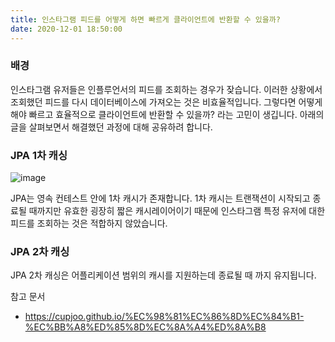 ```yaml
---
title: 인스타그램 피드를 어떻게 하면 빠르게 클라이언트에 반환할 수 있을까?
date: 2020-12-01 18:50:00 
---
```


### 배경

인스타그램 유저들은 인플루언서의 피드를 조회하는 경우가 잦습니다. 이러한 상황에서 조회했던 피드를 다시 데이터베이스에 가져오는 것은
비효율적입니다. 그렇다면 어떻게 해야 빠르고 효율적으로 클라이언트에 반환할 수 있을까? 라는 고민이 생깁니다. 아래의 글을 살펴보면서
해결했던 과정에 대해 공유하려 합니다.

### JPA 1차 캐싱

![image](https://user-images.githubusercontent.com/33123391/101153546-f121fd00-3667-11eb-9671-6fd22570c77c.png)

JPA는 영속 컨테스트 안에 1차 캐시가 존재합니다. 1차 캐시는 트랜잭션이 시작되고 종료될 때까지만 유효한 굉장히 짧은 캐시레이어이기 때문에
인스타그램 특정 유저에 대한 피드를 조회하는 것은 적합하지 않았습니다.

### JPA 2차 캐싱

JPA 2차 캐싱은 어플리케이션 범위의 캐시를 지원하는데 종료될 때 까지 유지됩니다. 

참고 문서
* https://cupjoo.github.io/%EC%98%81%EC%86%8D%EC%84%B1-%EC%BB%A8%ED%85%8D%EC%8A%A4%ED%8A%B8